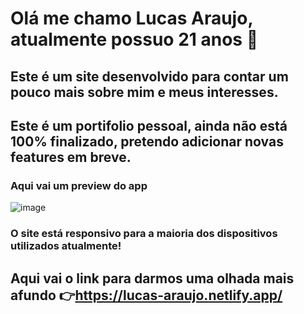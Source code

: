 # Olá me chamo Lucas Araujo, atualmente possuo 21 anos 👋

## Este é um site desenvolvido para contar um pouco mais sobre mim e meus interesses.
## Este é um portifolio pessoal, ainda não está 100% finalizado, pretendo adicionar novas features em breve.

### Aqui vai um preview do app
![image](https://user-images.githubusercontent.com/104575967/203794761-81bb0905-c3a1-4e74-85ac-eba1cc11dccf.png)



### O site está responsivo para a maioria dos dispositivos utilizados atualmente!

## Aqui vai o link para darmos uma olhada mais afundo :point_right:https://lucas-araujo.netlify.app/
